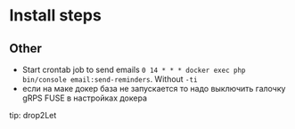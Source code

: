 # Install steps

## Other

+ Start crontab job to send emails `0 14 * * * docker exec php bin/console email:send-reminders`. Without `-ti`
+ если на маке докер база не запускается то надо выключить галочку gRPS FUSE в настройках докера


tip: drop2Let